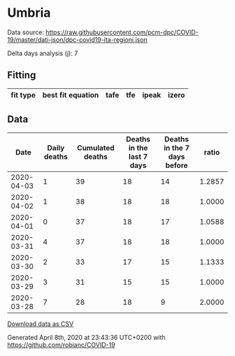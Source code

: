 # Umbria

Data source: https://raw.githubusercontent.com/pcm-dpc/COVID-19/master/dati-json/dpc-covid19-ita-regioni.json

Delta days analysis (j): 7

## Fitting 
|fit type|best fit equation|tafe|tfe|ipeak|izero|
|-------|-----|--------|------|---|---|

## Data
|Date|Daily deaths|Cumulated deaths|Deaths in the last 7 days|Deaths in the 7 days before|ratio|
|----|----------|-----------|-------|--------------------|-----|
|2020-04-03|1|39|18|14|1.2857|
|2020-04-02|1|38|18|18|1.0000|
|2020-04-01|0|37|18|17|1.0588|
|2020-03-31|4|37|18|18|1.0000|
|2020-03-30|2|33|17|15|1.1333|
|2020-03-29|3|31|15|15|1.0000|
|2020-03-28|7|28|18|9|2.0000|

[Download data as CSV](COVID-19_umbria_j7_2020-04-03.csv)

Generated April 8th, 2020 at 23:43:36 UTC+0200 with https://github.com/robianc/COVID-19
